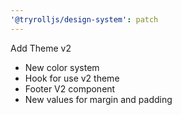 ```yaml
---
'@tryrolljs/design-system': patch
---
```


Add Theme v2

- New color system
- Hook for use v2 theme
- Footer V2 component
- New values for margin and padding
